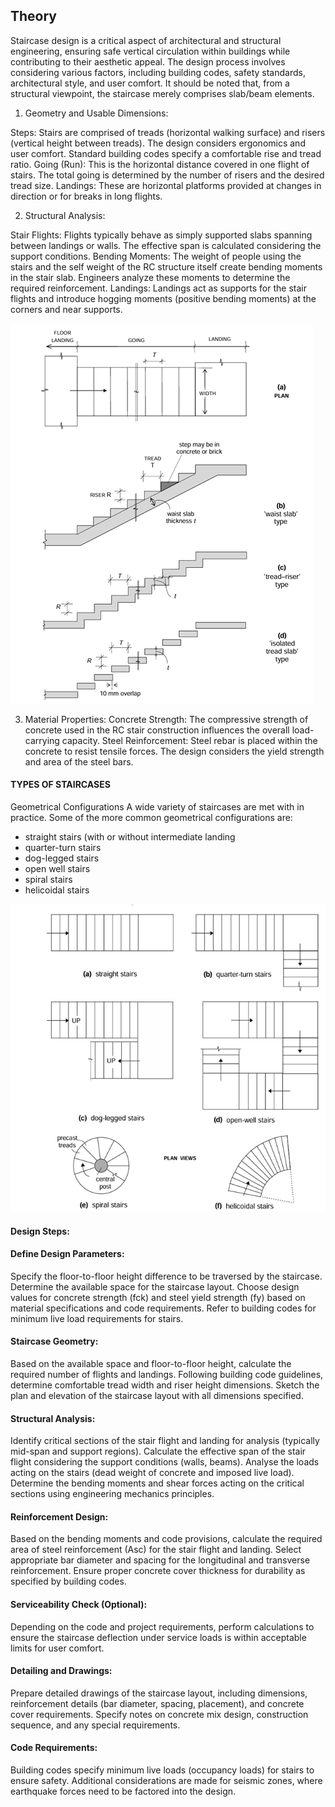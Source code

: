 ## Theory

Staircase design is a critical aspect of architectural and structural engineering, ensuring safe vertical circulation within buildings while contributing to their aesthetic appeal. The design process involves considering various factors, including building codes, safety standards, architectural style, and user comfort. It should be noted that, from a structural viewpoint, the staircase merely comprises slab/beam elements. 

1) Geometry and Usable Dimensions:

Steps: Stairs are comprised of treads (horizontal walking surface) and risers (vertical height between treads). The design considers ergonomics and user comfort. Standard building codes specify a comfortable rise and tread ratio.
Going (Run): This is the horizontal distance covered in one flight of stairs. The total going is determined by the number of risers and the desired tread size.
Landings: These are horizontal platforms provided at changes in direction or for breaks in long flights.

2) Structural Analysis:

Stair Flights: Flights typically behave as simply supported slabs spanning between landings or walls. The effective span is calculated considering the support conditions.
Bending Moments: The weight of people using the stairs and the self weight of the RC structure itself create bending moments in the stair slab. Engineers analyze these moments to determine the required reinforcement.
Landings: Landings act as supports for the stair flights and introduce hogging moments (positive bending moments) at the corners and near supports.

![1Typical Flight in Staircase](images/figure1.png)

3) Material Properties:
Concrete Strength: The compressive strength of concrete used in the RC stair construction influences the overall load-carrying capacity.
Steel Reinforcement: Steel rebar is placed within the concrete to resist tensile forces. The design considers the yield strength and area of the steel bars.

#### TYPES OF STAIRCASES
Geometrical Configurations A wide variety of staircases are met with in practice. Some of the more common geometrical configurations are: 
- straight stairs (with or without intermediate landing
- quarter-turn stairs 
- dog-legged stairs 
- open well stairs 
- spiral stairs 
- helicoidal stairs 


![2types](images/figure2.png)


#### Design Steps:

#### Define Design Parameters:
Specify the floor-to-floor height difference to be traversed by the staircase.
Determine the available space for the staircase layout.
Choose design values for concrete strength (fck) and steel yield strength (fy) based on material specifications and code requirements.
Refer to building codes for minimum live load requirements for stairs.

#### Staircase Geometry:
Based on the available space and floor-to-floor height, calculate the required number of flights and landings.
Following building code guidelines, determine comfortable tread width and riser height dimensions.
Sketch the plan and elevation of the staircase layout with all dimensions specified.

#### Structural Analysis:
Identify critical sections of the stair flight and landing for analysis (typically mid-span and support regions).
Calculate the effective span of the stair flight considering the support conditions (walls, beams).
Analyse the loads acting on the stairs (dead weight of concrete and imposed live load).
Determine the bending moments and shear forces acting on the critical sections using engineering mechanics principles.

#### Reinforcement Design:
Based on the bending moments and code provisions, calculate the required area of steel reinforcement (Asc) for the stair flight and landing.
Select appropriate bar diameter and spacing for the longitudinal and transverse reinforcement.
Ensure proper concrete cover thickness for durability as specified by building codes.

#### Serviceability Check (Optional):
Depending on the code and project requirements, perform calculations to ensure the staircase deflection under service loads is within acceptable limits for user comfort.


#### Detailing and Drawings:
Prepare detailed drawings of the staircase layout, including dimensions, reinforcement details (bar diameter, spacing, placement), and concrete cover requirements.
Specify notes on concrete mix design, construction sequence, and any special requirements.

#### Code Requirements:
Building codes specify minimum live loads (occupancy loads) for stairs to ensure safety.
Additional considerations are made for seismic zones, where earthquake forces need to be factored into the design.
